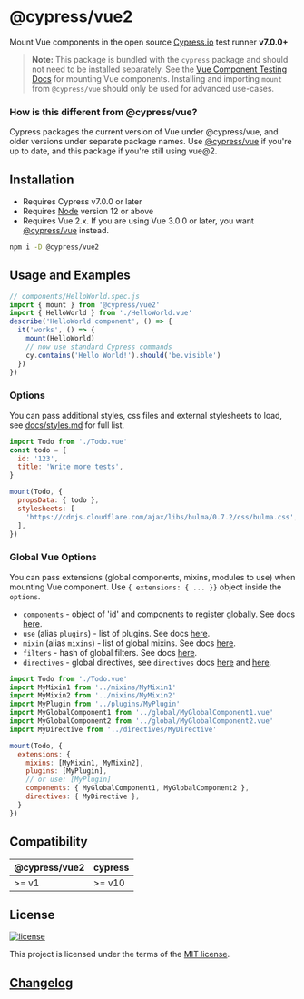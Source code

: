 # @cypress/vue2

Mount Vue components in the open source [Cypress.io](https://www.cypress.io/) test runner **v7.0.0+**

> **Note:** This package is bundled with the `cypress` package and should not need to be installed separately. See the [Vue Component Testing Docs](https://docs.cypress.io/guides/component-testing/quickstart-vue#Configuring-Component-Testing) for mounting Vue components. Installing and importing `mount` from `@cypress/vue` should only be used for advanced use-cases.

### How is this different from @cypress/vue?
Cypress packages the current version of Vue under @cypress/vue, and older versions under separate package names. Use [@cypress/vue](https://github.com/cypress-io/cypress/tree/develop/npm/vue) if you're up to date, and this package if you're still using vue@2.

## Installation

- Requires Cypress v7.0.0 or later
- Requires [Node](https://nodejs.org/en/) version 12 or above
- Requires Vue 2.x. If you are using Vue 3.0.0 or later, you want [@cypress/vue](https://github.com/cypress-io/cypress/tree/develop/npm/vue) instead.

```sh
npm i -D @cypress/vue2
```

## Usage and Examples

```js
// components/HelloWorld.spec.js
import { mount } from '@cypress/vue2'
import { HelloWorld } from './HelloWorld.vue'
describe('HelloWorld component', () => {
  it('works', () => {
    mount(HelloWorld)
    // now use standard Cypress commands
    cy.contains('Hello World!').should('be.visible')
  })
})
```

### Options

You can pass additional styles, css files and external stylesheets to load, see [docs/styles.md](./docs/styles.md) for full list.

```js
import Todo from './Todo.vue'
const todo = {
  id: '123',
  title: 'Write more tests',
}

mount(Todo, {
  propsData: { todo },
  stylesheets: [
    'https://cdnjs.cloudflare.com/ajax/libs/bulma/0.7.2/css/bulma.css',
  ],
})
```

### Global Vue Options

You can pass extensions (global components, mixins, modules to use)
when mounting Vue component. Use `{ extensions: { ... }}` object inside
the `options`.

- `components` - object of 'id' and components to register globally. See docs [here](https://v2.vuejs.org/v2/guide/components-registration.html#Global-Registration).
- `use` (alias `plugins`) - list of plugins.  See docs [here](https://v2.vuejs.org/v2/guide/plugins.html#Using-a-Plugin).
- `mixin` (alias `mixins`) - list of global mixins.  See docs [here](https://v2.vuejs.org/v2/guide/mixins.html#Global-Mixin).
- `filters` - hash of global filters. See docs [here](https://v2.vuejs.org/v2/guide/filters.html).
- `directives` - global directives, see `directives` docs [here](https://v2.vuejs.org/v2/guide/custom-directive.html#ad) and [here](https://vuejs.org/guide/reusability/custom-directives.html).

```js
import Todo from './Todo.vue'
import MyMixin1 from '../mixins/MyMixin1'
import MyMixin2 from '../mixins/MyMixin2'
import MyPlugin from '../plugins/MyPlugin'
import MyGlobalComponent1 from '../global/MyGlobalComponent1.vue'
import MyGlobalComponent2 from '../global/MyGlobalComponent2.vue'
import MyDirective from '../directives/MyDirective'

mount(Todo, {
  extensions: {
    mixins: [MyMixin1, MyMixin2],
    plugins: [MyPlugin],
    // or use: [MyPlugin]
    components: { MyGlobalComponent1, MyGlobalComponent2 },
    directives: { MyDirective },
  }
})
```

## Compatibility

| @cypress/vue2 | cypress |
| ------------- | ------- |
| >= v1         | >= v10  |

## License

[![license](https://img.shields.io/badge/license-MIT-green.svg)](https://github.com/cypress-io/cypress/blob/develop/LICENSE)

This project is licensed under the terms of the [MIT license](/LICENSE).

## [Changelog](./CHANGELOG.md)
